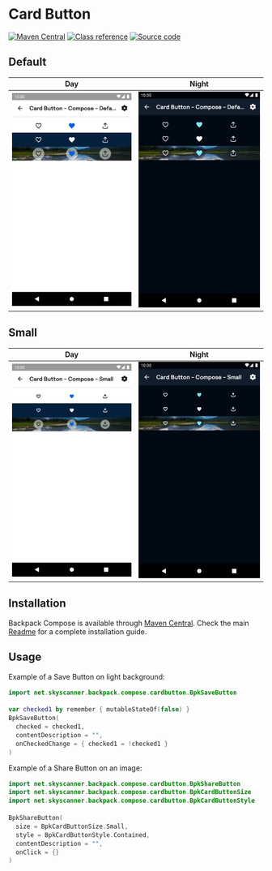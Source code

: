 # Card Button

[![Maven Central](https://img.shields.io/maven-central/v/net.skyscanner.backpack/backpack-compose)](https://search.maven.org/artifact/net.skyscanner.backpack/backpack-compose)
[![Class reference](https://img.shields.io/badge/Class%20reference-Android-blue)](https://backpack.github.io/android/backpack-compose/net.skyscanner.backpack.compose.cardbutton)
[![Source code](https://img.shields.io/badge/Source%20code-GitHub-lightgrey)](https://github.com/Skyscanner/backpack-android/tree/main/backpack-compose/src/main/kotlin/net/skyscanner/backpack/compose/cardbutton)

## Default

| Day                                                                                                                                                                      | Night                                                                                                                                                                                   |
|--------------------------------------------------------------------------------------------------------------------------------------------------------------------------|-----------------------------------------------------------------------------------------------------------------------------------------------------------------------------------------|
| <img src="https://raw.githubusercontent.com/Skyscanner/backpack-android/main/docs/compose/CardButton/screenshots/default.png" alt="Card Button component" width="375" /> | <img src="https://raw.githubusercontent.com/Skyscanner/backpack-android/main/docs/compose/CardButton/screenshots/default_dm.png" alt="Card Button component - dark mode" width="375" /> |

## Small

| Day                                                                                                                                                                          | Night                                                                                                                                                                                       |
|------------------------------------------------------------------------------------------------------------------------------------------------------------------------------|---------------------------------------------------------------------------------------------------------------------------------------------------------------------------------------------|
| <img src="https://raw.githubusercontent.com/Skyscanner/backpack-android/main/docs/compose/CardButton/screenshots/small.png" alt="Small Card Button component" width="375" /> | <img src="https://raw.githubusercontent.com/Skyscanner/backpack-android/main/docs/compose/CardButton/screenshots/small_dm.png" alt="Small Card Button component - dark mode" width="375" /> |

## Installation

Backpack Compose is available through [Maven Central](https://search.maven.org/artifact/net.skyscanner.backpack/backpack-compose). Check the main [Readme](https://github.com/skyscanner/backpack-android#installation) for a complete installation guide.

## Usage

Example of a Save Button on light background:

```Kotlin
import net.skyscanner.backpack.compose.cardbutton.BpkSaveButton

var checked1 by remember { mutableStateOf(false) }
BpkSaveButton(
  checked = checked1,
  contentDescription = "",
  onCheckedChange = { checked1 = !checked1 }
)
```

Example of a Share Button on an image:

```Kotlin
import net.skyscanner.backpack.compose.cardbutton.BpkShareButton
import net.skyscanner.backpack.compose.cardbutton.BpkCardButtonSize
import net.skyscanner.backpack.compose.cardbutton.BpkCardButtonStyle

BpkShareButton(
  size = BpkCardButtonSize.Small,
  style = BpkCardButtonStyle.Contained,
  contentDescription = "",
  onClick = {}
)
```
